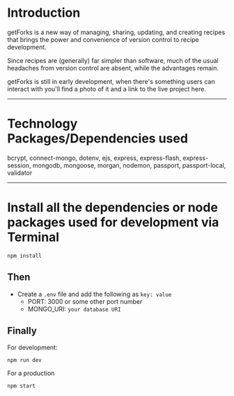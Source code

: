# Introduction

getForks is a new way of managing, sharing, updating, and creating recipes that brings the power and convenience of version control to recipe development.

Since recipes are (generally) far simpler than software, much of the usual headaches from version control are absent, while the advantages remain.

getForks is still in early development, when there's something users can interact with you'll find a photo of it and a link to the live project here.


---

# Technology Packages/Dependencies used 

bcrypt, connect-mongo, dotenv, ejs, express, express-flash, express-session, mongodb, mongoose, morgan, nodemon, passport, passport-local, validator

---

# Install all the dependencies or node packages used for development via Terminal

```
npm install
``` 

## Then

- Create a `.env` file and add the following as `key: value` 
  - PORT: 3000 or some other port number
  - MONGO_URI: `your database URI` 
 
## Finally

For development:
 ```
npm run dev
 ```
 
For a production
 
```
npm start
```


